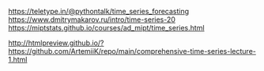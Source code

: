 https://teletype.in/@pythontalk/time_series_forecasting
https://www.dmitrymakarov.ru/intro/time-series-20
https://miptstats.github.io/courses/ad_mipt/time_series.html

http://htmlpreview.github.io/?https://github.com/ArtemiiK/repo/main/comprehensive-time-series-lecture-1.html
